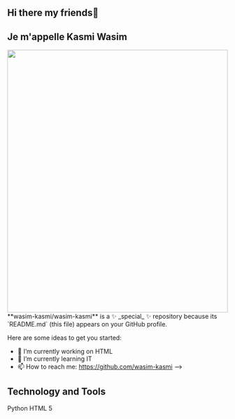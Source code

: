 ## Hi there my friends👋
## Je m'appelle Kasmi Wasim
<img src="https://img.freepik.com/photos-gratuite/jeux-personnages-anime-esthetiques_23-2151560697.jpg?t=st=1732729493~exp=1732733093~hmac=353fa3ce43d3976426376f205fb313a5aa2be6ca8c37633fd1e998207cf972a6&w=826" style="width:100%; height:600px">
**wasim-kasmi/wasim-kasmi** is a ✨ _special_ ✨ repository because its `README.md` (this file) appears on your GitHub profile.

Here are some ideas to get you started:

- 🔭 I’m currently working on HTML
- 🌱 I’m currently learning IT
- 📫 How to reach me: https://github.com/wasim-kasmi
-->
## Technology and Tools
Python
HTML 5
